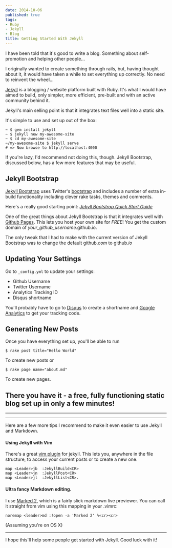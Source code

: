 ```yaml
---
date: 2014-10-06
published: true
tags:
- Ruby
- Jekyll
- Blog
title: Getting Started With Jekyll
---
```


I have been told that it's good to write a blog. Something about self-promotion and helping other people...

I originally wanted to create something through rails, but, having thought about it, it would have taken a while to set everything up correctly. No need to reinvent the wheel...

[Jekyll](http://jekyllrb.com/) is a blogging / website platform built with Ruby. It's what I would have aimed to build, only simpler, more efficient, pre-built  and  with an active community behind it.

Jekyll's main selling point is that it integrates text files well into a static site.

It's simple to use and set up out of the box:

    ~ $ gem install jekyll
    ~ $ jekyll new my-awesome-site
    ~ $ cd my-awesome-site
    ~/my-awesome-site $ jekyll serve
    # => Now browse to http://localhost:4000

If you're lazy, I'd recommend not doing this, though. Jekyll Bootstrap, discussed below, has a few more features that may be useful.


## Jekyll Bootstrap

[Jekyll Bootstrap](http://jekyllbootstrap.com/) uses Twitter's [bootstrap](http://getbootstrap.com/) and includes a number of extra in-build functionality including clever rake tasks, themes and comments.

Here's a really good starting point: [_Jekyll Bootstrap Quick Start Guide_](http://jekyllbootstrap.com/usage/jekyll-quick-start.html)


One of the great things about Jekyll Bootstrap is that it integrates well with [Github Pages](https://pages.github.com/).  This lets you host your own site for _FREE_! You get the custom domain of _your_github_username_.github.io.

The only tweak that I had to make with the current version of Jekyll Bootstrap was to change the default github.*com* to github.*io*




## Updating Your Settings

Go to `_config.yml` to update your settings:
- Github Username
- Twitter Username
- Analytics Tracking ID
- Disqus shortname

You'll probably have to go to [Disqus](https://disqus.com/admin/create/) to create a shortname and [Google Analytics](http://www.google.com/analytics/) to get your tracking code.


## Generating New Posts
Once you have everything set up, you'll be able to run

    $ rake post title="Hello World"
To create new posts or 

    $ rake page name="about.md"
To create new pages.

## There you have it - a free, fully functioning static blog set up in only a few minutes!

___
___

Here are a few more tips I recommend to make it even easier to use Jekyll and Markdown.


#### Using Jekyll with Vim

There's a great [vim plugin](https://github.com/csexton/jekyll.vim) for jekyll. This lets you, anywhere in the file structure, to access your current posts or to create a new one.

    map <Leader>jb  :JekyllBuild<CR>
    map <Leader>jn  :JekyllPost<CR>
    map <Leader>jl  :JekyllList<CR>.

#### Ultra fancy Markdown editing.

I use [Marked 2](http://marked2app.com/), which is a fairly slick markdown live previewer.
You can call it straight from vim using this mapping in your .vimrc:

    noremap <leader>md :!open -a 'Marked 2' %<cr><cr>

(Assuming you're on OS X)


___

I hope this'll help some people get started with Jekyll. Good luck with it!
